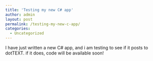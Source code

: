 ```yaml
---
title: 'Testing my new C# app'
author: admin
layout: post
permalink: /testing-my-new-c-app/
categories:
  - Uncategorized
---
```

I have just written a new C# app, and i am testing to see if it posts to dotTEXT. if it does, code will be available soon!